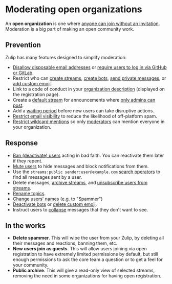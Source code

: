 # Moderating open organizations

An **open organization** is one where
[anyone can join without an invitation](/help/allow-anyone-to-join-without-an-invitation).
Moderation is a big part of making an open community work.

## Prevention

Zulip has many features designed to simplify moderation:

* [Disallow disposable email addresses](/help/allow-anyone-to-join-without-an-invitation)
  or [require users to log in via GitHub or GitLab](/help/configure-authentication-methods).
* Restrict who can [create streams](/help/configure-who-can-create-streams),
  [create bots](/help/restrict-bot-creation), [send private
  messages](/help/restrict-private-messages), or
  [add custom emoji](/help/only-allow-admins-to-add-emoji).
* Link to a code of conduct in your
  [organization description](/help/create-your-organization-profile)
  (displayed on the registration page).
* Create a [default stream](/help/set-default-streams-for-new-users)
  for announcements where [only admins can
  post](/help/stream-sending-policy).
* Add a [waiting period](/help/restrict-permissions-of-new-members) before
  new users can take disruptive actions.
* [Restrict email visibility](/help/restrict-visibility-of-email-addresses)
  to reduce the likelihood of off-platform spam.
* [Restrict wildcard mentions](/help/restrict-wildcard-mentions)
  so only [moderators](/help/roles-and-permissions) can mention everyone in your organization.

## Response

* [Ban (deactivate) users](/help/deactivate-or-reactivate-a-user) acting in
  bad faith. You can reactivate them later if they repent.
* [Mute users](/help/mute-a-user) to hide messages and block notifications
  from them.
* Use the `streams:public sender:user@example.com`
  [search operators](/help/search-for-messages) to find all messages sent by a user.
* Delete messages, [archive streams](/help/archive-a-stream), and
  [unsubscribe users from streams](/help/add-or-remove-users-from-a-stream).
* [Rename topics](/help/rename-a-topic).
* [Change users' names](/help/change-a-users-name) (e.g. to "Spammer")
* [Deactivate bots](/help/deactivate-or-reactivate-a-bot) or
  [delete custom emoji](/help/add-custom-emoji#delete-custom-emoji).
* Instruct users to [collapse](/help/collapse-a-message) messages that they don't
  want to see.

## In the works

* **Delete spammer**. This will wipe the user from your Zulip, by deleting
  all their messages and reactions, banning them, etc.
* **New users join as guests**. This will allow users joining via open
  registration to have extremely limited permissions by default, but still
  enough permissions to ask the core team a question or to get a feel for your
  community.
* **Public archive**. This will give a read-only view of selected streams,
  removing the need in some organizations for having open registration.
